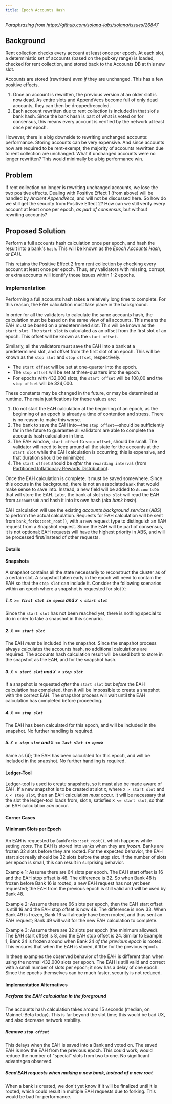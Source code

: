 ```yaml
---
title: Epoch Accounts Hash
---
```


*Paraphrasing from https://github.com/solana-labs/solana/issues/26847*

## Background

Rent collection checks every account at least once per epoch.  At each slot, a
deterministic set of accounts (based on the pubkey range) is loaded, checked
for rent collection, and stored back to the Accounts DB at this new slot.

Accounts are stored (rewritten) _even if_ they are unchanged.  This has a few
positive effects.
  1. Once an account is rewritten, the previous version at an older slot is now
     dead. As entire slots and AppendVecs become full of only dead accounts,
     they can then be dropped/recycled.
  2. Each account rewritten due to rent collection is included in that slot's
     bank hash.  Since the bank hash is part of what is voted on for consensus,
     this means every account is verified by the network at least once per
     epoch.

However, there is a big downside to rewriting unchanged accounts: performance.
Storing accounts can be very expensive.  And since accounts now are required to
be rent-exempt, the majority of accounts rewritten due to rent collection are
unchanged.  What if unchanged accounts were no longer rewritten? This would
minimally be a big performance win.


## Problem

If rent collection no longer is rewriting unchanged accounts, we lose the two
positive effects.  Dealing with Positive Effect 1 (from above) will be handled
by _Ancient AppendVecs_, and will not be discussed here.  So how do we still
get the security from Positive Effect 2?  How can we still verify every account
at least once per epoch, *as part of consensus*, but without rewriting
accounts?


## Proposed Solution

Perform a full accounts hash calculation once per epoch, and hash the result
into a bank's `hash`.  This will be known as the _Epoch Accounts Hash_, or
_EAH_.

This retains the Positive Effect 2 from rent collection by checking every
account at least once per epoch.  Thus, any validators with missing, corrupt,
or extra accounts will identify those issues within 1-2 epochs.


### Implementation

Performing a full accounts hash takes a relatively long time to complete.  For
this reason, the EAH calculation must take place in the background.

In order for all the validators to calculate the same accounts hash, the
calculation must be based on the same view of all accounts.  This means the EAH
must be based on a predetermined slot.  This will be known as the `start slot`.
The `start slot` is calculated as an offset from the first slot of an epoch.
This offset will be known as the `start offset`. 

Similarly, all the validators must save the EAH into a bank at a predetermined
slot, and offset from the first slot of an epoch.  This will be known as the
`stop slot` and `stop offset`, respectively.

* The `start offset` will be set at one-quarter into the epoch.
* The `stop offset` will be set at three-quarters into the epoch.
* For epochs with 432,000 slots, the `start offset` will be 108,00 and the
  `stop offset` will be 324,000.

These constants may be changed in the future, or may be determined at runtime.
The main justifications for these values are:
1. Do not start the EAH calculation at the beginning of an epoch, as the
   beginning of an epoch is already a time of contention and stress.  There is
   no reason to make this worse.
2. The bank to save the EAH into—the `stop offset`—should be sufficiently far
   in the future to guarantee all validators are able to complete the accounts
   hash calculation in time.
3. The EAH window, `start offset` to `stop offset`, should be small.  The
   validator will need to keep around all the state for the accounts at the
   `start slot` while the EAH calculation is occurring; this is expensive, and
   that duration should be minimized.
4. The `start offset` should be *after* the `rewarding interval`
   (from [Partitioned Inflationary Rewards Distribution](https://github.com/solana-labs/solana/pull/27455)).

Once the EAH calculation is complete, it must be saved somewhere.  Since this
occurs in the background, there is not an associated `Bank` that would make
sense to save into.  Instead, a new field will be added to `AccountsDb` that
will store the EAH.  Later, the bank at slot `stop slot` will read the EAH from
`AccountsDb` and hash it into its own hash (aka _bank hash_).

EAH calculation will use the existing _accounts background services_ (_ABS_) to
perform the actual calculation.  Requests for EAH calculation will be sent from
`bank_forks::set_root()`, with a new request type to distinguish an EAH request
from a Snapshot request.  Since the EAH will be part of consensus, it is not
optional; EAH requests will have the highest priority in ABS, and will be
processed first/instead of other requests.


#### Details

#### Snapshots

A snapshot contains all the state necessarily to reconstruct the cluster as of
a certain slot.  A snapshot taken early in the epoch will need to contain the
EAH so that the `stop slot` can include it.  Consider the following scenarios
within an epoch where a snapshot is requested for slot `X`:


##### 1. `X >= first slot in epoch` and `X < start slot`

Since the `start slot` has not been reached yet, there is nothing special to do
in order to take a snapshot in this scenario.


##### 2. `X == start slot`

The EAH *must* be included in the snapshot.  Since the snapshot process always
calculates the accounts hash, no additional calculations are required.  The
accounts hash calculation result will be used both to store in the snapshot as
the EAH, and for the snapshot hash.


##### 3. `X > start slot` and `X < stop slot`

If a snapshot is requested *after* the `start slot` but *before* the EAH
calculation has completed, then it will be impossible to create a snapshot with
the correct EAH.  The snapshot process will wait until the EAH calculation has
completed before proceeding.


##### 4. `X == stop slot`

The EAH has been calculated for this epoch, and will be included in the
snapshot.  No further handling is required.


##### 5. `X > stop slot` and `X <= last slot in epoch`

Same as (4); the EAH has been calculated for this epoch, and will be included
in the snapshot.  No further handling is required.


#### Ledger-Tool

Ledger-tool is used to create snapshots, so it must also be made aware of EAH.
If a new snapshot is to be created at slot `X`, where `X > start slot` and `X <
stop slot`, then an EAH calculation *must* occur.  It will be necessary that
the slot the ledger-tool loads from, slot `S`, satisfies `X <= start slot`, so
that an EAH calculation *can* occur.


#### Corner Cases

#### Minimum Slots per Epoch

An EAH is requested by `BankForks::set_root()`, which happens while setting
*roots*.  The EAH is stored into `Bank`s when they are *frozen*.  Banks are
frozen 32 slots before they are rooted.  For the expected behavior, the EAH
start slot really should be 32 slots before the stop slot. If the number of
slots per epoch is small, this can result in surprising behavior.

Example 1: Assume there are 64 slots per epoch.  The EAH start offset is 16
and the EAH stop offset is 48.  The difference is 32.  So when Bank 48 is
frozen before Bank 16 is rooted, a new EAH request has not yet been requested;
the EAH from the previous epoch is still valid and will be used by Bank 48.

Example 2: Assume there are 66 slots per epoch, then the EAH start offset is
still 16 and the EAH stop offset is now 49.  The difference is now 33.  When
Bank 49 is frozen, Bank 16 will already have been rooted, and thus sent an EAH
request; Bank 49 will wait for the new EAH calculation to complete.

Example 3: Assume there are 32 slots per epoch (the minimum allowed).  The EAH
start offset is 8, and the EAH stop offset is 24.  Similar to Example 1, Bank
24 is frozen around when Bank 24 *of the previous epoch* is rooted.  This
ensures that when the EAH is stored, it'll be for the previous epoch.

In these examples the observed behavior of the EAH is different than when using
the normal 432,000 slots per epoch.  The EAH is still valid and correct with a
small number of slots per epoch; it now has a delay of one epoch.  Since the
epochs themselves can be much faster, security is not reduced.

#### Implementation Alternatives

##### Perform the EAH calculation in the foreground

The accounts hash calculation takes around 15 seconds (median, on Mainnet-Beta
today).  This is far beyond the slot time; this would be bad UX, and also
decrease network stability.


##### Remove `stop offset`

This delays when the EAH is saved into a Bank and voted on.  The saved EAH is
now the EAH from the previous epoch.  This could work; would reduce the number
of "special" slots from two to one.  No significant advantages observed.


##### Send EAH requests when making a new bank, instead of a new root

When a bank is created, we don't yet know if it will be finalized until it is
rooted, which could result in multiple EAH requests due to forking.  This would
be bad for performance.
